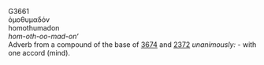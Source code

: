 <body>
  <p>G3661<br>  ὁμοθυμαδόν  <br> homothumadon  <br><i>hom-oth-oo-mad-on‘ </i><br>Adverb from a compound of the base of <a href="g3674.htm">3674</a> and <a href="g2372.htm">2372</a>  <i>unanimously:</i> - with one accord (mind).<br></p>
 </body>